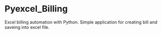 # Pyexcel_Billing
Excel billing automation with Python. Simple application for creating bill and saveing into excel file.
